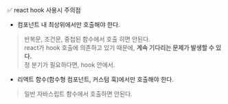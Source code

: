 ✅ react hook 사용시 주의점
* 컴포넌트 내 최상위에서만 호출해야 한다.
> 반복문, 조건문, 중첩된 함수에서 호출 히면 안된다.<br>
> react가 hook 호출에 의존하고 있기 때문에, <b>계속 기다리는 문제가 발생할 수 있다.</b><br>
> 정 분기가 필요하다면, hook 안에서.
* 리액트 함수(함수형 컴포넌트, 커스텀 훅)에서만 호출해야 한다.
> 일반 자바스립트 함수에서 호출하면 안된다.
